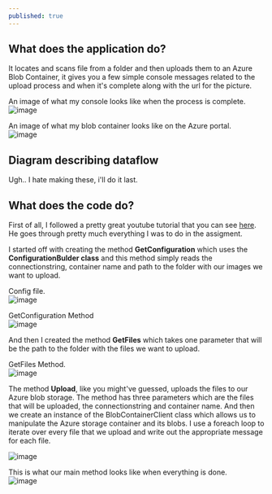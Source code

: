 ```yaml
---
published: true
---
```

## What does the application do?

It locates and scans file from a folder and then uploads them to an Azure Blob Container, it gives you a few simple console messages related to the upload process and when it's complete along with the url for the picture.  

An image of what my console looks like when the process is complete.  
![image](https://user-images.githubusercontent.com/70013388/136730809-cc89f7bf-98f5-4fce-b6ba-7710d965a22e.png)  


An image of what my blob container looks like on the Azure portal.  
![image](https://user-images.githubusercontent.com/70013388/136730998-abf782d1-4431-4316-be91-808dfe283178.png)  

## Diagram describing dataflow 

Ugh.. I hate making these, i'll do it last.

## What does the code do?

First of all, I followed a pretty great youtube tutorial that you can see [here](https://youtu.be/JZWaWAU548g). He goes through pretty much everything I was to do in the assigment.

I started off with creating the method **GetConfiguration** which uses the **ConfigurationBulder class** and this method simply reads the connectionstring, container name and path to the folder with our images we want to upload. 

Config file.  
![image](https://user-images.githubusercontent.com/70013388/136733061-7eecf0d2-ed34-4040-aa4b-dde1eb1adf59.png)  

GetConfiguration Method  
![image](https://user-images.githubusercontent.com/70013388/136733093-338cfb01-8fff-480a-95e1-f2c02cdcfb83.png)


And then I created the method **GetFiles** which takes one parameter that will be the path to the folder with the files we want to upload.  

GetFiles Method.  
![image](https://user-images.githubusercontent.com/70013388/136733160-e7362f6d-ca13-41ac-aab8-048477cd2db2.png)  

The method **Upload**, like you might've guessed, uploads the files to our Azure blob storage. The method has three parameters which are the files that will be uploaded, the connectionstring and container name.
And then we create an instance of the BlobContainerClient class which allows us to manipulate the Azure storage container and its blobs. I use a foreach loop to iterate over every file that we upload and write out the appropriate message for each file.

![image](https://user-images.githubusercontent.com/70013388/136733383-9fd86687-39eb-4c30-9273-74463cda524b.png)  

This is what our main method looks like when everything is done.  
![image](https://user-images.githubusercontent.com/70013388/136733449-2f9edbba-7bdf-459d-b628-dfe725324a8a.png)  

